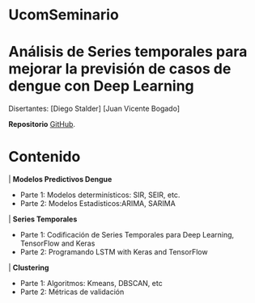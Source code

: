 # UcomSeminario
#  Análisis de Series temporales para mejorar la previsión de casos de dengue con Deep Learning
Disertantes:
[Diego Stalder]
[Juan Vicente Bogado]

**Repositorio** [GitHub](https://github.com/diegostaPy/UcomSeminario).



# Contenido

| **Modelos Predictivos Dengue**<ul><li>Parte 1: Modelos determinísticos: SIR, SEIR, etc.<li>Parte 2: Modelos Estadisticos:ARIMA, SARIMA</ul>
| **Series Temporales**<ul><li>Parte 1: Codificación de Series Temporales para Deep Learning, TensorFlow and Keras<li>Parte 2: Programando LSTM with Keras and TensorFlow</ul>
| **Clustering**<ul><li>Parte 1: Algoritmos: Kmeans, DBSCAN, etc<li>Parte 2: Métricas de validación

</ul>



